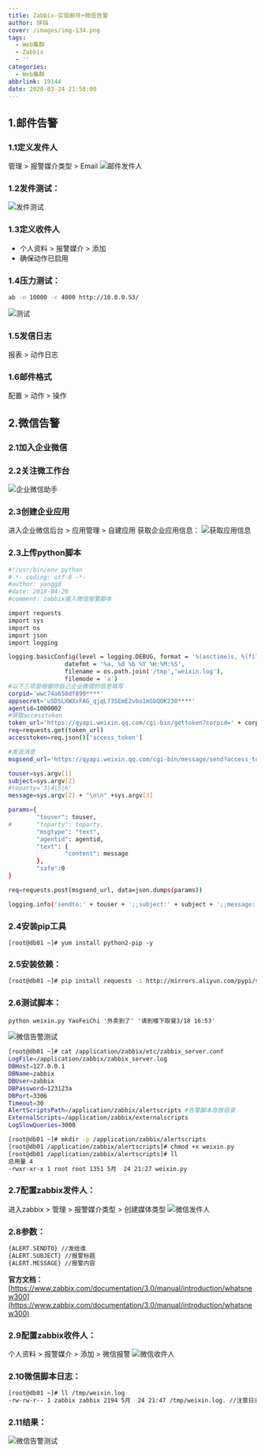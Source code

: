 ```yaml
---
title: Zabbix-实现邮件+微信告警
author: 饼铛
cover: /images/img-134.png
tags:
  - Web集群
  - Zabbix
  - ''
categories:
  - Web集群
abbrlink: 19144
date: 2020-03-24 21:58:00
---
```

## 1.邮件告警
### 1.1定义发件人
管理 > 报警媒介类型 > Email
![邮件发件人](/images/img-144.png)
### 1.2发件测试：
![发件测试](/images/img-145.png)
### 1.3定义收件人
- 个人资料 > 报警媒介 > 添加
- 确保动作已启用

### 1.4压力测试：
```bash
ab -n 10000 -c 4000 http://10.0.0.53/
```
![测试](/images/img-146.png)
### 1.5发信日志
报表 > 动作日志

### 1.6邮件格式
配置 > 动作 > 操作

## 2.微信告警
### 2.1加入企业微信
### 2.2关注微工作台
![企业微信助手](/images/img-147.png)
### 2.3创建企业应用
进入企业微信后台 > 应用管理 > 自建应用
获取企业应用信息：
![获取应用信息](/images/img-148.png)
### 2.3上传python脚本
```bash
#!/usr/bin/env python
#-*- coding: utf-8 -*-
#author: yanggd
#date: 2018-04-20
#comment: zabbix接入微信报警脚本

import requests
import sys
import os
import json
import logging

logging.basicConfig(level = logging.DEBUG, format = '%(asctime)s, %(filename)s, %(levelname)s, %(message)s',
                datefmt = '%a, %d %b %Y %H:%M:%S',
                filename = os.path.join('/tmp','weixin.log'),
                filemode = 'a')
#以下三项是根据你自己企业微信的信息填写
corpid='wwc74a658df899****'  
appsecret='uSDSLXWXxFAG_qjqL73SEmE2vbo1mSbQOK230****'
agentid=1000002
#获取accesstoken
token_url='https://qyapi.weixin.qq.com/cgi-bin/gettoken?corpid=' + corpid + '&corpsecret=' + appsecret
req=requests.get(token_url)
accesstoken=req.json()['access_token']

#发送消息
msgsend_url='https://qyapi.weixin.qq.com/cgi-bin/message/send?access_token=' + accesstoken

touser=sys.argv[1]
subject=sys.argv[2]
#toparty='3|4|5|6'
message=sys.argv[2] + "\n\n" +sys.argv[3]

params={
        "touser": touser,
#       "toparty": toparty,
        "msgtype": "text",
        "agentid": agentid,
        "text": {
                "content": message
        },
        "safe":0
}

req=requests.post(msgsend_url, data=json.dumps(params))

logging.info('sendto:' + touser + ';;subject:' + subject + ';;message:' + message)
```
### 2.4安装pip工具
`[root@db01 ~]# yum install python2-pip -y`

### 2.5安装依赖：
```bash
[root@db01 ~]# pip install requests -i http://mirrors.aliyun.com/pypi/simple -i http://mirrors.aliyun.com/pypi/simple --trusted-host mirrors.aliyun.com
```
### 2.6测试脚本：
`python weixin.py YaoFeiChi '外卖到了' '请到楼下取餐3/18 16:53'`

![微信告警测试](/images/img-149.png)

```bash
[root@db01 ~]# cat /application/zabbix/etc/zabbix_server.conf
LogFile=/application/zabbix/zabbix_server.log
DBHost=127.0.0.1
DBName=zabbix
DBUser=zabbix
DBPassword=123123a
DBPort=3306
Timeout=30
AlertScriptsPath=/application/zabbix/alertscripts #告警脚本存放目录
ExternalScripts=/application/zabbix/externalscripts
LogSlowQueries=3000

[root@db01 ~]# mkdir -p /application/zabbix/alertscripts
[root@db01 /application/zabbix/alertscripts]# chmod +x weixin.py 
[root@db01 /application/zabbix/alertscripts]# ll
总用量 4
-rwxr-xr-x 1 root root 1351 5月  24 21:27 weixin.py
```
### 2.7配置zabbix发件人：
进入zabbix > 管理 > 报警媒介类型 > 创建媒体类型 
![微信发件人](/images/img-150.png)
### 2.8参数：
```bash
{ALERT.SENDTO} //发给谁
{ALERT.SUBJECT} //报警标题
{ALERT.MESSAGE} //报警内容
```
**官方文档：**[https://www.zabbix.com/documentation/3.0/manual/introduction/whatsnew300](https://www.zabbix.com/documentation/3.0/manual/introduction/whatsnew300)
### 2.9配置zabbix收件人：
个人资料 > 报警媒介 > 添加 > 微信报警
![微信收件人](/images/img-151.png)
### 2.10微信脚本日志：
```bash
[root@db01 ~]# ll /tmp/weixin.log
-rw-rw-r-- 1 zabbix zabbix 2194 5月  24 21:47 /tmp/weixin.log. //注意日志权限
```
### 2.11结果：
![微信告警测试](/images/img-152.png)
